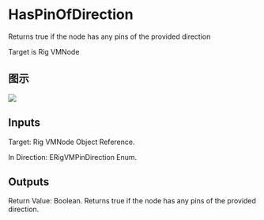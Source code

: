 # HasPinOfDirection

Returns true if the node has any pins of the provided direction

Target is Rig VMNode

## 图示

![]($-20221218-20452289.png)

## Inputs

Target: Rig VMNode Object Reference.

In Direction: ERigVMPinDirection Enum.  

## Outputs

Return Value: Boolean. Returns true if the node has any pins of the provided direction.

